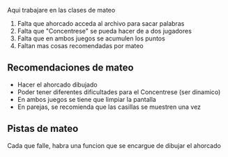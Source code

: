 Aqui trabajare en las clases de mateo


1. Falta que ahorcado acceda al archivo para sacar palabras
2. Falta que "Concentrese" se pueda hacer de a dos jugadores
3. Falta que en ambos juegos se acumulen los puntos
4. Faltan mas cosas recomendadas por mateo

## Recomendaciones de mateo
- Hacer el ahorcado dibujado
- Poder tener diferentes dificultades para el Concentrese (ser dinamico)
- En ambos juegos se tiene que limpiar la pantalla
- En parejas, se recomienda que las casillas se muestren una vez


## Pistas de mateo
Cada que falle, habra una funcion que se encargue de dibujar el ahorcado
